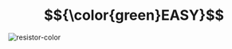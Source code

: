 

# $${\color{green}EASY}$$

![resistor-color](https://user-images.githubusercontent.com/65892342/229428249-96ec80bd-f008-4b9c-959c-064b0163ca39.svg)
